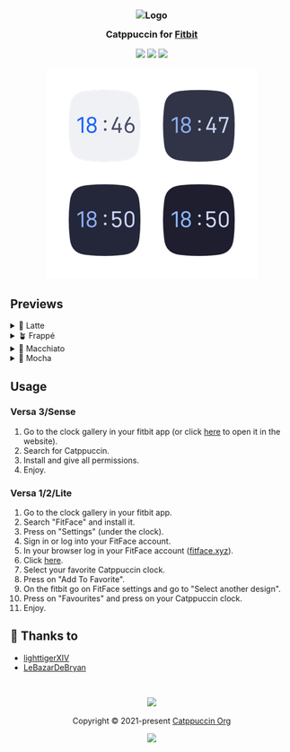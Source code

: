 <h3 align="center">
	<img src="https://raw.githubusercontent.com/catppuccin/catppuccin/main/assets/logos/exports/1544x1544_circle.png" width="100" alt="Logo"/><br/>
	<img src="https://raw.githubusercontent.com/catppuccin/catppuccin/main/assets/misc/transparent.png" height="30" width="0px"/>
	Catppuccin for <a href="https://gallery.fitbit.com/">Fitbit</a>
	<img src="https://raw.githubusercontent.com/catppuccin/catppuccin/main/assets/misc/transparent.png" height="30" width="0px"/>
</h3>

<p align="center">
	<a href="https://github.com/catppuccin/fitbit/stargazers"><img src="https://img.shields.io/github/stars/catppuccin/template?colorA=363a4f&colorB=b7bdf8&style=for-the-badge"></a>
	<a href="https://github.com/catppuccin/fitbit/issues"><img src="https://img.shields.io/github/issues/catppuccin/template?colorA=363a4f&colorB=f5a97f&style=for-the-badge"></a>
	<a href="https://github.com/catppuccin/fitbit/contributors"><img src="https://img.shields.io/github/contributors/catppuccin/template?colorA=363a4f&colorB=a6da95&style=for-the-badge"></a>
</p>

<p align="center">
	<img src="assets/catwalk.webp"/>
</p>

## Previews

<details>
<summary>🌻 Latte</summary>
<img height="200" width="200" src="assets/latte.webp" />
</details>
<details>
<summary>🪴 Frappé</summary>
<img height="200" width="200" src="assets/frappe.webp" />
</details>
<details>
<summary>🌺 Macchiato</summary>
<img height="200" width="200" src="assets/macchiato.webp" />
</details>
<details>
<summary>🌿 Mocha</summary>
<img height="200" width="200" src="assets/mocha.webp" />
</details>

## Usage
### Versa 3/Sense
1. Go to the clock gallery in your fitbit app (or click [here](https://gallery.fitbit.com/details/845086d5-34d2-4765-b099-34ebd718b1da) to open it in the website).
2. Search for Catppuccin.
3. Install and give all permissions.
4. Enjoy.

### Versa 1/2/Lite
1. Go to the clock gallery in your fitbit app.
2. Search "FitFace" and install it.
3. Press on "Settings" (under the clock).
4. Sign in or log into your FitFace account.
5. In your browser log in your FitFace account ([fitface.xyz](https://fitface.xyz/)).
6. Click [here](https://fitface.xyz/gallery/user/46fb5e65566445749684cbb49e66d51d).
7. Select your favorite Catppuccin clock.
8. Press on "Add To Favorite".
9. On the fitbit go on FitFace settings and go to "Select another design".
10. Press on "Favourites" and press on your Catppuccin clock.
11. Enjoy.

## 💝 Thanks to

- [lighttigerXIV](https://github.com/lighttigerXIV)
- [LeBazarDeBryan](https://github.com/LeBazarDeBryan)

&nbsp;

<p align="center">
	<img src="https://raw.githubusercontent.com/catppuccin/catppuccin/main/assets/footers/gray0_ctp_on_line.svg?sanitize=true" />
</p>

<p align="center">
	Copyright &copy; 2021-present <a href="https://github.com/catppuccin" target="_blank">Catppuccin Org</a>
</p>

<p align="center">
	<a href="https://github.com/catppuccin/catppuccin/blob/main/LICENSE"><img src="https://img.shields.io/static/v1.svg?style=for-the-badge&label=License&message=MIT&logoColor=d9e0ee&colorA=363a4f&colorB=b7bdf8"/></a>
</p>
